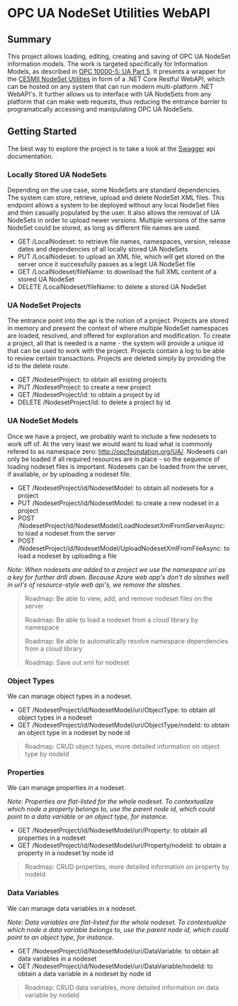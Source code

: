 # OPC UA NodeSet Utilities WebAPI

## Summary

This project allows loading, editing, creating and saving of OPC UA NodeSet information models. 
The work is targeted specifically for Information Models, as described in 
[OPC 10000-5: UA Part 5](https://reference.opcfoundation.org/Core/Part5/v104/docs/). It presents
a wrapper for the [CESMII NodeSet Utilities](https://github.com/cesmii/CESMII-NodeSet-Utilities) 
in form of a .NET Core Restful WebAPI, which can be hosted on any system that can run modern 
multi-platform .NET WebAPI's. It further allows us to interface with UA NodeSets from any platform 
that can make web requests, thus reducing the entrance barrier to programatically accessing and 
manipulating OPC UA NodeSets.

## Getting Started

The best way to explore the project is to take a look at the 
[Swagger](https://opcuanodesetwebapi.azurewebsites.net/swagger/index.html) api documentation.

### Locally Stored UA NodeSets

Depending on the use case, some NodeSets are standard dependencies. The system can store, retrieve, 
upload and delete NodeSet XML files. This endpoint allows a system to be deployed without any local 
NodeSet files and then casually populated by the user. It also allows the removal of UA NodeSets in 
order to upload newer versions. Multiple versions of the same NodeSet could be stored, as long as 
different file names are used.

- GET /LocalNodeset: to retrieve file names, namespaces, version, release dates and dependencies of all locally stored UA NodeSets
- PUT /LocalNodeset: to upload an XML file, which will get stored on the server once it successfully passes as a legit UA NodeSet file
- GET /LocalNodeset/fileName: to download the full XML content of a stored UA NodeSet
- DELETE /LocalNodeset/fileName: to delete a stored UA NodeSet

### UA NodeSet Projects

The entrance point into the api is the notion of a project. Projects are stored in memory and present 
the context of where multiple NodeSet namespaces are loaded, resolved, and offered for exploration and
modification. To create a project, all that is needed is a name - the system will provide a unique id
that can be used to work with the project. Projects contain a log to be able to review certain transactions.
Projects are deleted simply by providing the id to the delete route.

- GET /NodesetProject: to obtain all existing projects
- PUT /NodesetProject: to create a new project
- GET /NodesetProject/id: to obtain a project by id
- DELETE /NodesetProject/id: to delete a project by id

### UA NodeSet Models

Once we have a project, we probably want to include a few nodesets to work off of. At the very least 
we would want to load what is commonly refered to as namespace zero: http://opcfoundation.org/UA/. Nodesets 
can only be loaded if all required resources are in place - so the sequence of loading nodeset files
is important. Nodesets can be loaded from the server, if available, or by uploading a nodeset file.

- GET /NodesetProject/id/NodesetModel: to obtain all nodesets for a project
- PUT /NodesetProject/id/NodesetModel: to create a new nodeset in a project
- POST /NodesetProject/id/NodesetModel/LoadNodesetXmlFromServerAsync: to load a nodeset from the server
- POST /NodesetProject/id/NodesetModel/UploadNodesetXmlFromFileAsync: to load a nodeset by uploading a file

*Note: When nodesets are added to a project we use the namespace uri as a key for further drill down. Because 
Azure web app's don't do slashes well in url's of resource-style web api's, we remove the slashes.*

> Roadmap: Be able to view, add, and remove nodeset files on the server
>
> Roadmap: Be able to load a nodeset from a cloud library by namespace
>
> Roadmap: Be able to automatically resolve namespace dependencies from a cloud library
>
> Roadmap: Save out xml for nodeset

### Object Types

We can manage object types in a nodeset.

- GET /NodesetProject/id/NodesetModel/uri/ObjectType: to obtain all object types in a nodeset
- GET /NodesetProject/id/NodesetModel/uri/ObjectType/nodeId: to obtain an object type in a nodeset by node id

> Roadmap: CRUD object types, more detailed information on object type by nodeId

### Properties

We can manage properties in a nodeset.

*Note: Properties are flat-listed for the whole nodeset. To contextualize which node a property
belongs to, use the parent node id, which could point to a data variable or an object type, for instance.*

- GET /NodesetProject/id/NodesetModel/uri/Property: to obtain all properties in a nodeset
- GET /NodesetProject/id/NodesetModel/uri/Property/nodeId: to obtain a property in a nodeset by node id

> Roadmap: CRUD properties, more detailed information on property by nodeId

### Data Variables

We can manage data variables in a nodeset.

*Note: Data variables are flat-listed for the whole nodeset. To contextualize which node a data variable
belongs to, use the parent node id, which could point to an object type, for instance.*

- GET /NodesetProject/id/NodesetModel/uri/DataVariable: to obtain all data variables in a nodeset
- GET /NodesetProject/id/NodesetModel/uri/DataVariable/nodeId: to obtain a data variable in a nodeset by node id

> Roadmap: CRUD data variables, more detailed information on data variable by nodeId
